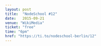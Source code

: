 ```yaml
---
layout: post
title:  "NodeSchool #12"
date:   2015-09-21
venue: "WikiMedia"
ticket: "free"
time: "6pm"
href: "https://ti.to/nodeschool-berlin/12"
---
```

<!-- fill in the URL of your event host page if you haven't enough information for a detail page, so the event link won't point on the detail page at all -->
